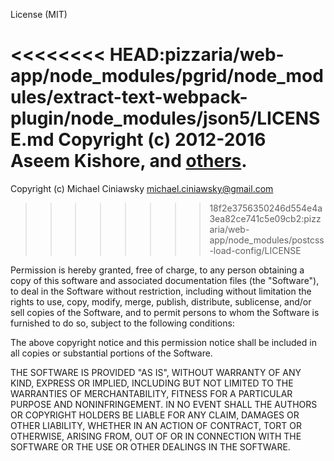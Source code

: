 License (MIT)

<<<<<<<< HEAD:pizzaria/web-app/node_modules/pgrid/node_modules/extract-text-webpack-plugin/node_modules/json5/LICENSE.md
Copyright (c) 2012-2016 Aseem Kishore, and [others](https://github.com/aseemk/json5/contributors).
========
Copyright (c) Michael Ciniawsky <michael.ciniawsky@gmail.com>
>>>>>>>> 18f2e3756350246d554e4a3ea82ce741c5e09cb2:pizzaria/web-app/node_modules/postcss-load-config/LICENSE

Permission is hereby granted, free of charge, to any person obtaining a copy
of this software and associated documentation files (the "Software"), to deal
in the Software without restriction, including without limitation the rights
to use, copy, modify, merge, publish, distribute, sublicense, and/or sell
copies of the Software, and to permit persons to whom the Software is
furnished to do so, subject to the following conditions:

The above copyright notice and this permission notice shall be included in all
copies or substantial portions of the Software.

THE SOFTWARE IS PROVIDED "AS IS", WITHOUT WARRANTY OF ANY KIND, EXPRESS OR
IMPLIED, INCLUDING BUT NOT LIMITED TO THE WARRANTIES OF MERCHANTABILITY,
FITNESS FOR A PARTICULAR PURPOSE AND NONINFRINGEMENT. IN NO EVENT SHALL THE
AUTHORS OR COPYRIGHT HOLDERS BE LIABLE FOR ANY CLAIM, DAMAGES OR OTHER
LIABILITY, WHETHER IN AN ACTION OF CONTRACT, TORT OR OTHERWISE, ARISING FROM,
OUT OF OR IN CONNECTION WITH THE SOFTWARE OR THE USE OR OTHER DEALINGS IN THE
SOFTWARE.
